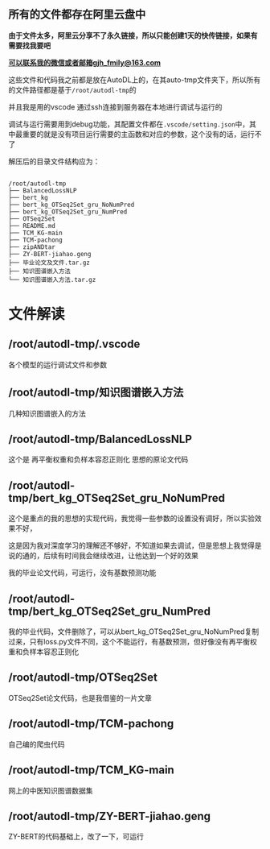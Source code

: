 ## 所有的文件都存在阿里云盘中

**由于文件太多，阿里云分享不了永久链接，所以只能创建1天的快传链接，如果有需要找我要吧**

**可以联系我的微信或者邮箱gjh_fmily@163.com**

这些文件和代码我之前都是放在AutoDL上的，在其auto-tmp文件夹下，所以所有的文件路径都是基于`/root/autodl-tmp`的

并且我是用的vscode 通过ssh连接到服务器在本地进行调试与运行的

调试与运行需要用到debug功能，其配置文件都在`.vscode/setting.json`中，其中最重要的就是没有项目运行需要的主函数和对应的参数，这个没有的话，运行不了

解压后的目录文件结构应为：

```

/root/autodl-tmp
├── BalancedLossNLP
├── bert_kg
├── bert_kg_OTSeq2Set_gru_NoNumPred
├── bert_kg_OTSeq2Set_gru_NumPred
├── OTSeq2Set
├── README.md
├── TCM_KG-main
├── TCM-pachong
├── zipANDtar
├── ZY-BERT-jiahao.geng
├── 毕业论文及文件.tar.gz
├── 知识图谱嵌入方法
└── 知识图谱嵌入方法.tar.gz
```

# 文件解读

## /root/autodl-tmp/.vscode

各个模型的运行调试文件和参数

## /root/autodl-tmp/知识图谱嵌入方法

几种知识图谱嵌入的方法

## /root/autodl-tmp/BalancedLossNLP

这个是 再平衡权重和负样本容忍正则化 思想的原论文代码

## /root/autodl-tmp/bert_kg_OTSeq2Set_gru_NoNumPred 

这个是重点的我的思想的实现代码，我觉得一些参数的设置没有调好，所以实验效果不好，

这是因为我对深度学习的理解还不够好，不知道如果去调试，但是思想上我觉得是说的通的，后续有时间我会继续改进，让他达到一个好的效果

我的毕业论文代码，可运行，没有基数预测功能

## /root/autodl-tmp/bert_kg_OTSeq2Set_gru_NumPred

我的毕业代码，文件删除了，可以从bert_kg_OTSeq2Set_gru_NoNumPred复制过来，只有loss.py文件不同，这个不能运行，有基数预测，但好像没有再平衡权重和负样本容忍正则化

## /root/autodl-tmp/OTSeq2Set

OTSeq2Set论文代码，也是我借鉴的一片文章

## /root/autodl-tmp/TCM-pachong

自己编的爬虫代码

## /root/autodl-tmp/TCM_KG-main

网上的中医知识图谱数据集

## /root/autodl-tmp/ZY-BERT-jiahao.geng

ZY-BERT的代码基础上，改了一下，可运行


